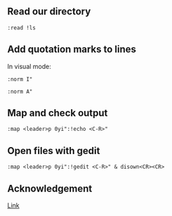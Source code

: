 ## Read our directory
`:read !ls`

## Add quotation marks to lines
In visual mode:

`:norm I"`

`:norm A"`

## Map and check output
`:map <leader>p 0yi":!echo <C-R>"`

## Open files with gedit
`:map <leader>p 0yi":!gedit <C-R>" & disown<CR><CR>`

## Acknowledgement
[Link](https://youtu.be/hraHAZ1-RaM)

